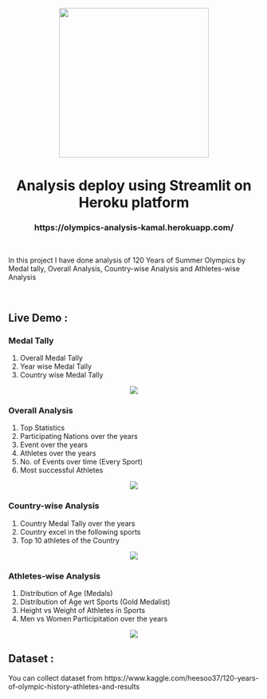 <p align='center'><img height='300' src='https://user-images.githubusercontent.com/31500911/143441414-344e2fc4-7bd1-4cc3-a09c-8ffa8b2d4e0f.png'></p>
<h1 align='center'> Analysis deploy using Streamlit on Heroku platform</h1>
<h3 align='center'> https://olympics-analysis-kamal.herokuapp.com/</h3>
<br>
<p>In this project I have done analysis of 120 Years of Summer Olympics by Medal tally, Overall Analysis, Country-wise Analysis and Athletes-wise Analysis</p>
<br>
<h2>Live Demo :</h2>
<h3>Medal Tally</h3>
<ol>
  <li>Overall Medal Tally</li>
  <li>Year wise Medal Tally</li>
  <li>Country wise Medal Tally</li>
</ol>
<p align='center'><img src='https://user-images.githubusercontent.com/31500911/143441978-413cc227-7b9a-42ae-90e6-a6e487ed4083.gif'</p><br>
<h3>Overall Analysis</h3>
<ol>
  <li>Top Statistics</li>
  <li>Participating Nations over the years</li>
  <li>Event over the years</li>
  <li>Athletes over the years</li>
  <li>No. of Events over time (Every Sport)</li>
  <li>Most successful Athletes</li>
</ol>
<p align='center'><img src='https://user-images.githubusercontent.com/31500911/143441983-1401d2bb-6a86-4047-a833-d5c495885296.gif'</p><br>
<h3>Country-wise Analysis</h3>
<ol>
  <li>Country Medal Tally over the years</li>
  <li>Country excel in the following sports</li>
  <li>Top 10 athletes of the Country</li>
</ol>
<p align='center'><img src='https://user-images.githubusercontent.com/31500911/143441989-b46b3a79-d2d6-4db5-a5a7-f207179c1a0f.gif'</p><br>
<h3>Athletes-wise Analysis</h3>
<ol>
  <li>Distribution of Age (Medals)</li>
  <li>Distribution of Age wrt Sports (Gold Medalist)</li>
  <li>Height vs Weight of Athletes in Sports</li>
  <li>Men vs Women Participitation over the years</li>
</ol>
<p align='center'><img src='https://user-images.githubusercontent.com/31500911/143441999-51d6d9f8-32f7-4e77-be9a-de8707e03bf8.gif'</p><br>

<h2>Dataset :</h2>
<p>You can collect dataset from  https://www.kaggle.com/heesoo37/120-years-of-olympic-history-athletes-and-results</p>
